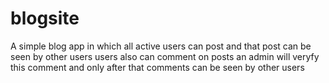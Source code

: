 # blogsite

A simple blog app in which all active users can post and that post can be seen by other users
users also can comment on posts
an admin will veryfy this comment and only after that comments can be seen by other users
